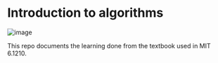 # Introduction to algorithms

![image](https://github.com/Christian-Tirado-CODE/introduction-to-algorithms/assets/20648981/ff1f87f4-e53a-44d7-abdd-fc536fdfe1e7)

This repo documents the learning done from the textbook used in MIT 6.1210.
